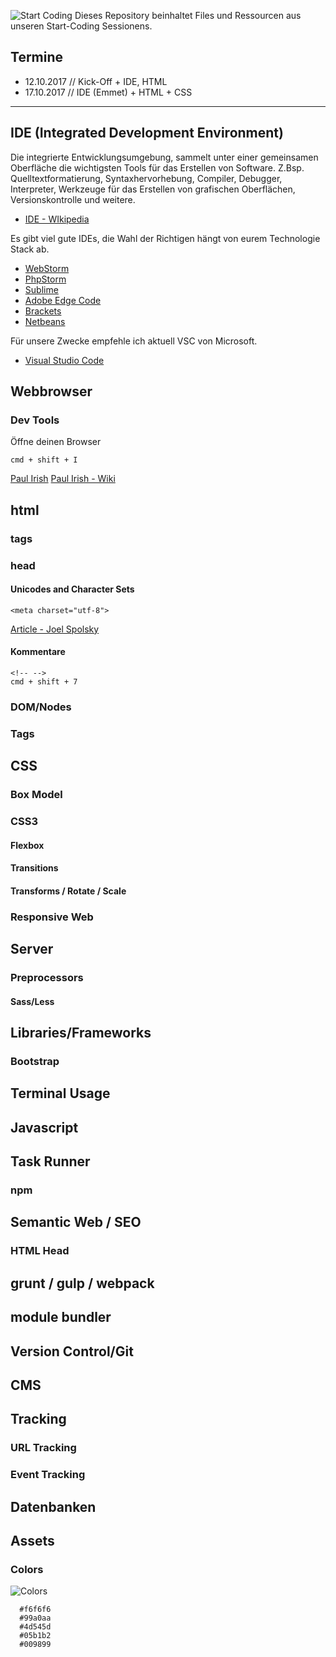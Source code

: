 ![Start Coding](https://raw.githubusercontent.com/danielhauchler/start-coding/master/_assets/start-coding-banner.jpg)
Dieses Repository beinhaltet Files und Ressourcen aus unseren Start-Coding Sessionens.

## Termine
- 12.10.2017 // Kick-Off + IDE, HTML
- 17.10.2017 // IDE (Emmet) + HTML + CSS

***

## IDE (Integrated Development Environment)
Die integrierte Entwicklungsumgebung, sammelt unter einer gemeinsamen Oberfläche die wichtigsten Tools für das Erstellen von Software. Z.Bsp. Quelltextformatierung, Syntaxhervorhebung, Compiler, Debugger, Interpreter, Werkzeuge für das Erstellen von grafischen Oberflächen, Versionskontrolle und weitere.
- [IDE - WIkipedia](https://de.wikipedia.org/wiki/Integrierte_Entwicklungsumgebung)

Es gibt viel gute IDEs, die Wahl der Richtigen hängt von eurem Technologie Stack ab.

- [WebStorm](https://www.jetbrains.com/webstorm/)
- [PhpStorm](https://www.jetbrains.com/phpstorm/)
- [Sublime](https://www.sublimetext.com/)
- [Adobe Edge Code](http://www.adobe.com/de/products/edge-code.html)
- [Brackets](http://brackets.io/)
- [Netbeans](https://netbeans.org/)

Für unsere Zwecke empfehle ich aktuell VSC von Microsoft.
- [Visual Studio Code](https://code.visualstudio.com/)

## Webbrowser
### Dev Tools
Öffne deinen Browser
```
cmd + shift + I
```
[Paul Irish](https://www.paulirish.com/)
[Paul Irish - Wiki](https://en.wikipedia.org/wiki/Paul_Irish)

## html
### tags

### head
#### Unicodes and Character Sets
```
<meta charset="utf-8">
```

[Article - Joel Spolsky](https://www.joelonsoftware.com/2003/10/08/the-absolute-minimum-every-software-developer-absolutely-positively-must-know-about-unicode-and-character-sets-no-excuses/)

#### Kommentare
```
<!-- -->
cmd + shift + 7
```

### DOM/Nodes
### Tags


## CSS
### Box Model
### CSS3
#### Flexbox
#### Transitions
#### Transforms / Rotate / Scale
### Responsive Web
#### 

## Server

### Preprocessors
#### Sass/Less

## Libraries/Frameworks
### Bootstrap

## Terminal Usage

## Javascript

## Task Runner
### npm

## Semantic Web / SEO
### HTML Head

## grunt / gulp / webpack

## module bundler

## Version Control/Git

## CMS

## Tracking
### URL Tracking
### Event Tracking

## Datenbanken





## Assets

### Colors
![Colors](https://raw.githubusercontent.com/danielhauchler/start-coding/master/_assets/colors.jpg)
```
  #f6f6f6
  #99a0aa
  #4d545d
  #05b1b2
  #009899
```
